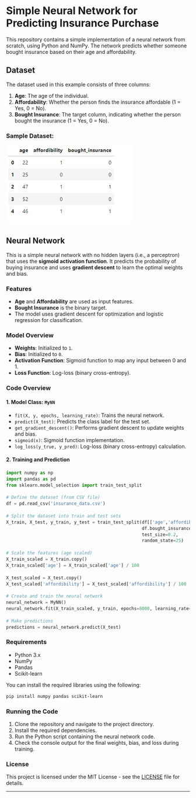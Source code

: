 # Simple Neural Network for Predicting Insurance Purchase

This repository contains a simple implementation of a neural network from scratch, using Python and NumPy. The network predicts whether someone bought insurance based on their age and affordability.

## Dataset

The dataset used in this example consists of three columns:
1. **Age**: The age of the individual.
2. **Affordability**: Whether the person finds the insurance affordable (1 = Yes, 0 = No).
3. **Bought Insurance**: The target column, indicating whether the person bought the insurance (1 = Yes, 0 = No).

### Sample Dataset:

![Dataset Sample](./image.png)

## Neural Network

This is a simple neural network with no hidden layers (i.e., a perceptron) that uses the **sigmoid activation function**. It predicts the probability of buying insurance and uses **gradient descent** to learn the optimal weights and bias.

### Features

- **Age** and **Affordability** are used as input features.
- **Bought Insurance** is the binary target.
- The model uses gradient descent for optimization and logistic regression for classification.
  
### Model Overview

- **Weights**: Initialized to `1`.
- **Bias**: Initialized to `0`.
- **Activation Function**: Sigmoid function to map any input between 0 and 1.
- **Loss Function**: Log-loss (binary cross-entropy).

### Code Overview

#### 1. Model Class: `MyNN`

- `fit(X, y, epochs, learning_rate)`: Trains the neural network.
- `predict(X_test)`: Predicts the class label for the test set.
- `get_gradient_descent()`: Performs gradient descent to update weights and bias.
- `sigmoid(x)`: Sigmoid function implementation.
- `log_loss(y_true, y_pred)`: Log-loss (binary cross-entropy) calculation.

#### 2. Training and Prediction

```python
import numpy as np
import pandas as pd
from sklearn.model_selection import train_test_split

# Define the dataset (from CSV file)
df = pd.read_csv('insurance_data.csv')

# Split the dataset into train and test sets
X_train, X_test, y_train, y_test = train_test_split(df[['age','affordibility']],
                                                    df.bought_insurance,
                                                    test_size=0.2,  
                                                    random_state=25)

# Scale the features (age scaled)
X_train_scaled = X_train.copy()
X_train_scaled['age'] = X_train_scaled['age'] / 100

X_test_scaled = X_test.copy()
X_test_scaled['affordibility'] = X_test_scaled['affordibility'] / 100

# Create and train the neural network
neural_network = MyNN()
neural_network.fit(X_train_scaled, y_train, epochs=8000, learning_rate=0.1)

# Make predictions
predictions = neural_network.predict(X_test)
```

### Requirements

- Python 3.x
- NumPy
- Pandas
- Scikit-learn

You can install the required libraries using the following:

```bash
pip install numpy pandas scikit-learn
```

### Running the Code

1. Clone the repository and navigate to the project directory.
2. Install the required dependencies.
3. Run the Python script containing the neural network code.
4. Check the console output for the final weights, bias, and loss during training.

### License

This project is licensed under the MIT License - see the [LICENSE](LICENSE) file for details.

---